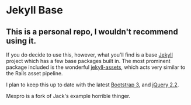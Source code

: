 # Jekyll Base

## This is a personal repo, I wouldn't recommend using it.

If you do decide to use this, however, what you'll find is a base
[Jekyll](https://jekyllrb.com/)
project which has a few base packages built in.  The most prominent
package included is the wonderful
[jekyll-assets](https://github.com/jekyll/jekyll-assets),
which acts very similar to the Rails asset pipeline.

I plan to keep this up to date with the latest
[Bootstrap 3](http://getbootstrap.com/),
and
[jQuery 2.2](http://jquery.com/download/#jquery-2-x).

Mexpro is a fork of Jack's example horrible thinger.